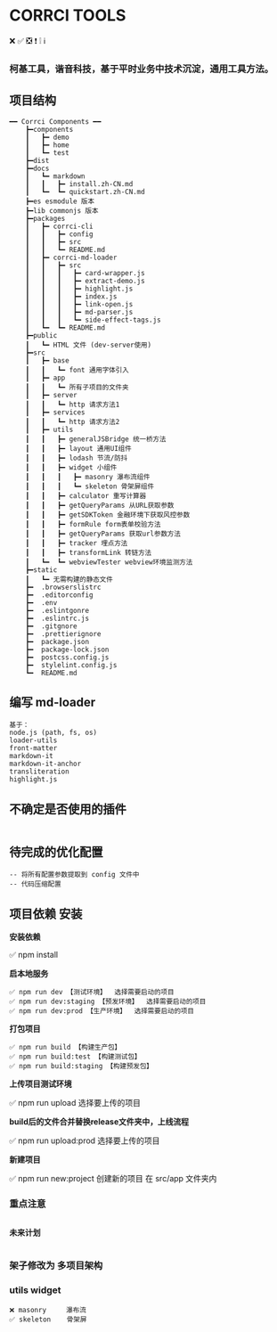 # CORRCI TOOLS

❌ ✅ ❎ ❗ ️❕ ℹ️

### 柯基工具，谐音科技，基于平时业务中技术沉淀，通用工具方法。

## 项目结构 ##

```
━━ Corrci Components ━━
    ┣━components
    ┃   ┣━ demo
    ┃   ┣━ home
    ┃   ┗━ test
    ┣━dist
    ┣━docs
    ┃   ┗━ markdown
    ┃   ┃   ┣━ install.zh-CN.md
    ┃   ┗━  ┗━ quickstart.zh-CN.md
    ┣━es esmodule 版本
    ┣━lib commonjs 版本
    ┣━packages
    ┃   ┣━ corrci-cli
    ┃   ┃   ┣━ config
    ┃   ┃   ┣━ src
    ┃   ┃   ┗━ README.md
    ┃   ┣━ corrci-md-loader
    ┃   ┃   ┣━ src
    ┃   ┃   ┃   ┣━ card-wrapper.js
    ┃   ┃   ┃   ┣━ extract-demo.js
    ┃   ┃   ┃   ┣━ highlight.js
    ┃   ┃   ┃   ┣━ index.js
    ┃   ┃   ┃   ┣━ link-open.js
    ┃   ┃   ┃   ┣━ md-parser.js
    ┃   ┃   ┃   ┗━ side-effect-tags.js
    ┃   ┗━  ┗━ README.md
    ┣━public
    ┃   ┗━ HTML 文件 (dev-server使用)
    ┣━src
    ┃   ┣━ base
    ┃   ┃   ┗━ font 通用字体引入
    ┃   ┣━ app
    ┃   ┃   ┗━ 所有子项目的文件夹
    ┃   ┣━ server
    ┃   ┃   ┗━ http 请求方法1
    ┃   ┣━ services
    ┃   ┃   ┗━ http 请求方法2
    ┃   ┣━ utils
    ┃   ┃   ┣━ generalJSBridge 统一桥方法
    ┃   ┃   ┣━ layout 通用UI组件
    ┃   ┃   ┣━ lodash 节流/防抖
    ┃   ┃   ┣━ widget 小组件
    ┃   ┃   ┃   ┣━ masonry 瀑布流组件
    ┃   ┃   ┃   ┗━ skeleton 骨架屏组件
    ┃   ┃   ┣━ calculator 重写计算器
    ┃   ┃   ┣━ getQueryParams 从URL获取参数
    ┃   ┃   ┣━ getSDKToken 金融环境下获取风控参数
    ┃   ┃   ┣━ formRule form表单校验方法
    ┃   ┃   ┣━ getQueryParams 获取url参数方法
    ┃   ┃   ┣━ tracker 埋点方法
    ┃   ┃   ┣━ transformLink 转链方法
    ┃   ┗━  ┗━ webviewTester webview环境监测方法
    ┣━static
    ┃   ┗━ 无需构建的静态文件
    ┣━  .browserslistrc
    ┣━  .editorconfig
    ┣━  .env
    ┣━  .eslintgonre
    ┣━  .eslintrc.js
    ┣━  .gitgnore
    ┣━  .prettierignore
    ┣━  package.json
    ┣━  package-lock.json
    ┣━  postcss.config.js
    ┣━  stylelint.config.js
    ┗━  README.md
```

## 编写 md-loader ##

```
基于：
node.js (path, fs, os)
loader-utils
front-matter
markdown-it
markdown-it-anchor
transliteration
highlight.js
```

## 不确定是否使用的插件 ##

```
```

## 待完成的优化配置 ##

```
-- 将所有配置参数提取到 config 文件中
-- 代码压缩配置
```

## 项目依赖 安装 ##

**安装依赖**

✅ npm install

**启本地服务**

```
✅ npm run dev 【测试环境】  选择需要启动的项目
✅ npm run dev:staging 【预发环境】  选择需要启动的项目
✅ npm run dev:prod 【生产环境】  选择需要启动的项目
```

**打包项目**

```
✅ npm run build 【构建生产包】
✅ npm run build:test 【构建测试包】
✅ npm run build:staging 【构建预发包】
```

**上传项目测试环境**

✅ npm run upload 选择要上传的项目

**build后的文件合并替换release文件夹中，上线流程**

✅ npm run upload:prod 选择要上传的项目

**新建项目**

✅ npm run new:project 创建新的项目 在 src/app 文件夹内

### 重点注意 ###

```
```

**未来计划**

```
```

### 架子修改为 多项目架构 ###

### utils widget ###

```
❌ masonry     瀑布流
✅ skeleton    骨架屏
```